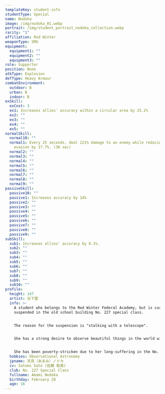 ```yaml
---
templateKey: student-info
studentType: Special
name: Nodoka
image: /img/nodoka_01.webp
portrait: /img/student_portrait_nodoka_collection.webp
rarity: "1"
affiliation: Red Winter
weaponType: SMG
equipment:
  equipment1: ""
  equipment2: ""
  equipment3: ""
role: Supporter
position: None
atkType: Explosion
defType: Heavy Armour
combatEnvironment:
  outdoor: B
  urban: B
  indoor: B
exSkill:
  exCost: 3
  ex1: Increases allies' accuracy within a circular area by 25.2%
  ex2: ""
  ex3: ""
  ex4: ""
  ex5: ""
normalSkill:
  normal10: ""
  normal1: Every 25 seconds, deal 221% damage to an enemy while reducing their
    evasion by 17.7%. (30 sec)
  normal2: ""
  normal3: ""
  normal4: ""
  normal5: ""
  normal6: ""
  normal7: ""
  normal8: ""
  normal9: ""
passiveSkill:
  passive10: ""
  passive1: Increases accuracy by 14%
  passive2: ""
  passive3: ""
  passive4: ""
  passive5: ""
  passive6: ""
  passive7: ""
  passive8: ""
  passive9: ""
subSkill:
  sub1: Increases allies' accuracy by 9.1%.
  sub2: ""
  sub3: ""
  sub4: ""
  sub5: ""
  sub6: ""
  sub7: ""
  sub8: ""
  sub9: ""
  sub10: ""
profile:
  height: 147
  artist: 日下雲
  info: >-
    A student who belongs to the Red Winter Federal Academy, but is currently
    suspended in the old school building No. 227 special class.


    The reason for the suspension is "stalking with a telescope".


    She has a strong desire to observe beautiful things in the world with her own eyes, and the teacher is one of them.


    She has been poverty-stricken due to her long-suffering in the No. 227 special class.
  hobbies: Observational Astronomy
  jpname: 天見（あまみ）ノドカ
  cv: Satomi Sato (佐藤 聡美)
  club: No. 227 Special Class
  fullname: Amami Nodoka
  birthday: February 20
  age: 16
---
```

